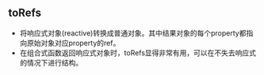 ## toRefs
  * 将响应式对象(reactive)转换成普通对象。其中结果对象的每个property都指向原始对象对应property的ref。
  * 在组合式函数返回响应式对象时，toRefs显得非常有用，可以在不失去响应式的情况下进行结构。